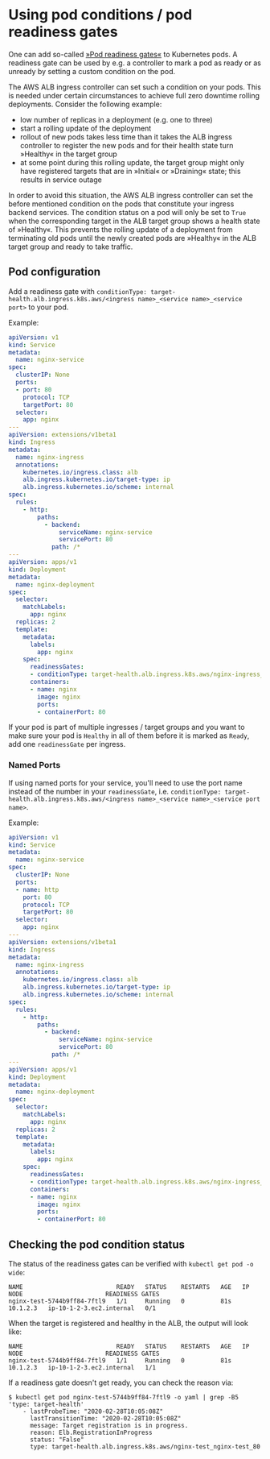 # Using pod conditions / pod readiness gates

One can add so-called [»Pod readiness gates«](https://kubernetes.io/docs/concepts/workloads/pods/pod-lifecycle/#pod-readiness-gate) to Kubernetes pods. A readiness gate can be used by e.g. a controller to mark a pod as ready or as unready by setting a custom condition on the pod.

The AWS ALB ingress controller can set such a condition on your pods. This is needed under certain circumstances to achieve full zero downtime rolling deployments. Consider the following example:

* low number of replicas in a deployment (e.g. one to three)
* start a rolling update of the deployment
* rollout of new pods takes less time than it takes the ALB ingress controller to register the new pods and for their health state turn »Healthy« in the target group
* at some point during this rolling update, the target group might only have registered targets that are in »Initial« or »Draining« state; this results in service outage

In order to avoid this situation, the AWS ALB ingress controller can set the before mentioned condition on the pods that constitute your ingress backend services. The condition status on a pod will only be set to `True` when the corresponding target in the ALB target group shows a health state of »Healthy«. This prevents the rolling update of a deployment from terminating old pods until the newly created pods are »Healthy« in the ALB target group and ready to take traffic.


## Pod configuration

Add a readiness gate with `conditionType: target-health.alb.ingress.k8s.aws/<ingress name>_<service name>_<service port>` to your pod.

Example:

```yaml
apiVersion: v1
kind: Service
metadata:
  name: nginx-service
spec:
  clusterIP: None
  ports:
  - port: 80
    protocol: TCP
    targetPort: 80
  selector:
    app: nginx
---
apiVersion: extensions/v1beta1
kind: Ingress
metadata:
  name: nginx-ingress
  annotations:
    kubernetes.io/ingress.class: alb
    alb.ingress.kubernetes.io/target-type: ip
    alb.ingress.kubernetes.io/scheme: internal
spec:
  rules:
    - http:
        paths:
          - backend:
              serviceName: nginx-service
              servicePort: 80
            path: /*
---
apiVersion: apps/v1
kind: Deployment
metadata:
  name: nginx-deployment
spec:
  selector:
    matchLabels:
      app: nginx
  replicas: 2
  template:
    metadata:
      labels:
        app: nginx
    spec:
      readinessGates:
      - conditionType: target-health.alb.ingress.k8s.aws/nginx-ingress_nginx-service_80
      containers:
      - name: nginx
        image: nginx
        ports:
        - containerPort: 80
```

If your pod is part of multiple ingresses / target groups and you want to make sure your pod is `Healthy` in all of them before it is marked as `Ready`, add one `readinessGate` per ingress.


### Named Ports

If using named ports for your service, you'll need to use the port name instead of the number in your `readinessGate`, i.e. `conditionType: target-health.alb.ingress.k8s.aws/<ingress name>_<service name>_<service port name>`.

Example:

```yaml
apiVersion: v1
kind: Service
metadata:
  name: nginx-service
spec:
  clusterIP: None
  ports:
  - name: http
    port: 80
    protocol: TCP
    targetPort: 80
  selector:
    app: nginx
---
apiVersion: extensions/v1beta1
kind: Ingress
metadata:
  name: nginx-ingress
  annotations:
    kubernetes.io/ingress.class: alb
    alb.ingress.kubernetes.io/target-type: ip
    alb.ingress.kubernetes.io/scheme: internal
spec:
  rules:
    - http:
        paths:
          - backend:
              serviceName: nginx-service
              servicePort: 80
            path: /*
---
apiVersion: apps/v1
kind: Deployment
metadata:
  name: nginx-deployment
spec:
  selector:
    matchLabels:
      app: nginx
  replicas: 2
  template:
    metadata:
      labels:
        app: nginx
    spec:
      readinessGates:
      - conditionType: target-health.alb.ingress.k8s.aws/nginx-ingress_nginx-service_http
      containers:
      - name: nginx
        image: nginx
        ports:
        - containerPort: 80
```


## Checking the pod condition status

The status of the readiness gates can be verified with `kubectl get pod -o wide`:
```
NAME                          READY   STATUS    RESTARTS   AGE   IP         NODE                       READINESS GATES
nginx-test-5744b9ff84-7ftl9   1/1     Running   0          81s   10.1.2.3   ip-10-1-2-3.ec2.internal   0/1
```

When the target is registered and healthy in the ALB, the output will look like:
```
NAME                          READY   STATUS    RESTARTS   AGE   IP         NODE                       READINESS GATES
nginx-test-5744b9ff84-7ftl9   1/1     Running   0          81s   10.1.2.3   ip-10-1-2-3.ec2.internal   1/1
```

If a readiness gate doesn't get ready, you can check the reason via:

```console
$ kubectl get pod nginx-test-5744b9ff84-7ftl9 -o yaml | grep -B5 'type: target-health'
    - lastProbeTime: "2020-02-28T10:05:08Z"
      lastTransitionTime: "2020-02-28T10:05:08Z"
      message: Target registration is in progress.
      reason: Elb.RegistrationInProgress
      status: "False"
      type: target-health.alb.ingress.k8s.aws/nginx-test_nginx-test_80
```
